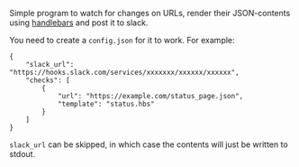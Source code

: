 Simple program to watch for changes on URLs, render their JSON-contents using
[handlebars](https://handlebarsjs.com/guide/) and post it to slack.

You need to create a `config.json` for it to work. For example:

    {
        "slack_url": "https://hooks.slack.com/services/xxxxxxx/xxxxxx/xxxxxx",
        "checks": [
            {
                "url": "https://example.com/status_page.json",
                "template": "status.hbs"
            }
        ]
    }

`slack_url` can be skipped, in which case the contents will just be written to
stdout.
